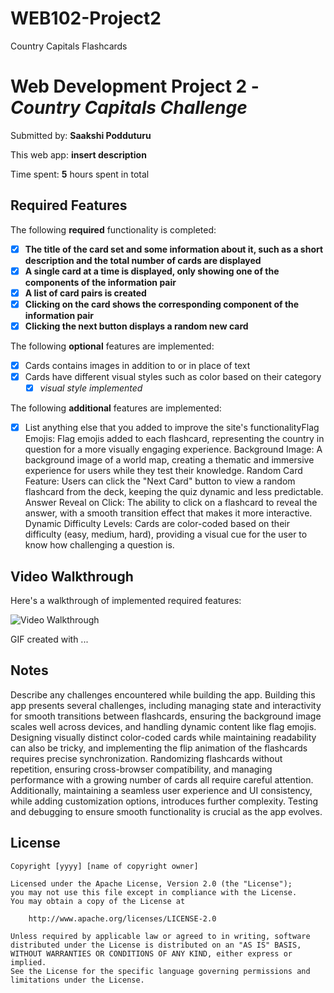 # WEB102-Project2
Country Capitals Flashcards
# Web Development Project 2 - *Country Capitals Challenge*

Submitted by: **Saakshi Podduturu**

This web app: **insert description**

Time spent: **5** hours spent in total

## Required Features

The following **required** functionality is completed:

- [x] **The title of the card set and some information about it, such as a short description and the total number of cards are displayed**
- [x] **A single card at a time is displayed, only showing one of the components of the information pair**
- [x] **A list of card pairs is created**
- [x] **Clicking on the card shows the corresponding component of the information pair**
- [x] **Clicking the next button displays a random new card**

The following **optional** features are implemented:

- [x] Cards contains images in addition to or in place of text
- [x] Cards have different visual styles such as color based on their category
  - [x] *visual style implemented*

The following **additional** features are implemented:

* [x] List anything else that you added to improve the site's functionalityFlag Emojis:
Flag emojis added to each flashcard, representing the country in question for a more visually engaging experience.
Background Image:
A background image of a world map, creating a thematic and immersive experience for users while they test their knowledge.
Random Card Feature:
Users can click the "Next Card" button to view a random flashcard from the deck, keeping the quiz dynamic and less predictable.
Answer Reveal on Click:
The ability to click on a flashcard to reveal the answer, with a smooth transition effect that makes it more interactive.
Dynamic Difficulty Levels:
Cards are color-coded based on their difficulty (easy, medium, hard), providing a visual cue for the user to know how challenging a question is.

## Video Walkthrough

Here's a walkthrough of implemented required features:

<img src='https://drive.google.com/file/d/1dJyN0Myf48AD6Rn6gqXzFCv93nlzBW_W/view' title='Video Walkthrough' width='' alt='Video Walkthrough' />

<!-- Replace this with whatever GIF tool you used! -->
GIF created with ...  
<!-- Recommended tools:
[Kap](https://getkap.co/) for macOS
[ScreenToGif](https://www.screentogif.com/) for Windows
[peek](https://github.com/phw/peek) for Linux. -->

## Notes

Describe any challenges encountered while building the app.
Building this app presents several challenges, including managing state and interactivity for smooth transitions between flashcards, ensuring the background image scales well across devices, and handling dynamic content like flag emojis. Designing visually distinct color-coded cards while maintaining readability can also be tricky, and implementing the flip animation of the flashcards requires precise synchronization. Randomizing flashcards without repetition, ensuring cross-browser compatibility, and managing performance with a growing number of cards all require careful attention. Additionally, maintaining a seamless user experience and UI consistency, while adding customization options, introduces further complexity. Testing and debugging to ensure smooth functionality is crucial as the app evolves.

## License

    Copyright [yyyy] [name of copyright owner]

    Licensed under the Apache License, Version 2.0 (the "License");
    you may not use this file except in compliance with the License.
    You may obtain a copy of the License at

        http://www.apache.org/licenses/LICENSE-2.0

    Unless required by applicable law or agreed to in writing, software
    distributed under the License is distributed on an "AS IS" BASIS,
    WITHOUT WARRANTIES OR CONDITIONS OF ANY KIND, either express or implied.
    See the License for the specific language governing permissions and
    limitations under the License.
